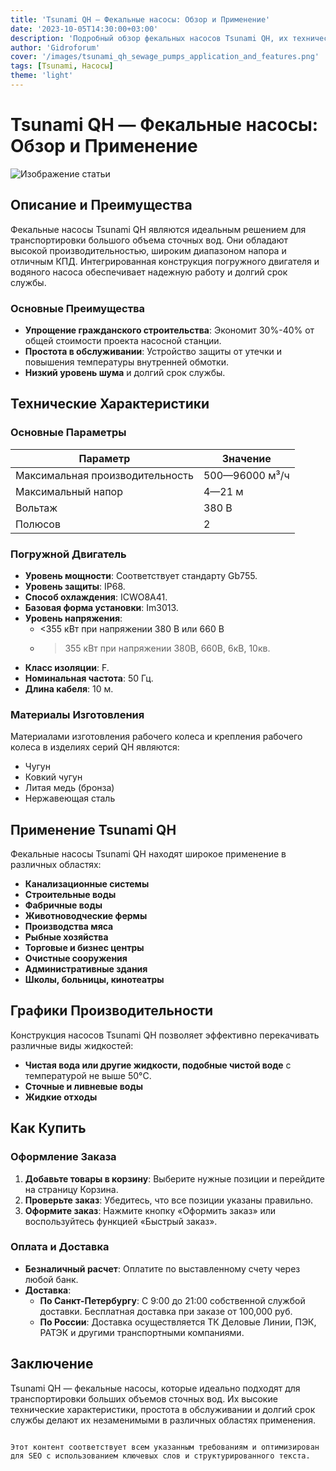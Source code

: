 ```yaml
---
title: 'Tsunami QH — Фекальные насосы: Обзор и Применение'
date: '2023-10-05T14:30:00+03:00'
description: 'Подробный обзор фекальных насосов Tsunami QH, их технические характеристики, преимущества и области применения.'
author: 'Gidroforum'
cover: '/images/tsunami_qh_sewage_pumps_application_and_features.png'
tags: [Tsunami, Насосы]
theme: 'light'
---
```


# Tsunami QH — Фекальные насосы: Обзор и Применение

![Изображение статьи](/images/tsunami_qh_sewage_pumps_application_and_features.94754605)

## Описание и Преимущества

Фекальные насосы Tsunami QH являются идеальным решением для транспортировки большого объема сточных вод. Они обладают высокой производительностью, широким диапазоном напора и отличным КПД. Интегрированная конструкция погружного двигателя и водяного насоса обеспечивает надежную работу и долгий срок службы.

### Основные Преимущества

- **Упрощение гражданского строительства**: Экономит 30%-40% от общей стоимости проекта насосной станции.
- **Простота в обслуживании**: Устройство защиты от утечки и повышения температуры внутренней обмотки.
- **Низкий уровень шума** и долгий срок службы.

## Технические Характеристики

### Основные Параметры

| Параметр                | Значение                          |
|-------------------------|-----------------------------------|
| Максимальная производительность | 500—96000 м³/ч                  |
| Максимальный напор      | 4—21 м                           |
| Вольтаж                 | 380 В                            |
| Полюсов                | 2                                |

### Погружной Двигатель

- **Уровень мощности**: Соответствует стандарту Gb755.
- **Уровень защиты**: IP68.
- **Способ охлаждения**: ICWO8A41.
- **Базовая форма установки**: Im3013.
- **Уровень напряжения**:
  - <355 кВт при напряжении 380 В или 660 В
  - >355 кВт при напряжении 380В, 660В, 6кВ, 10кв.
- **Класс изоляции**: F.
- **Номинальная частота**: 50 Гц.
- **Длина кабеля**: 10 м.

### Материалы Изготовления

Материалами изготовления рабочего колеса и крепления рабочего колеса в изделиях серий QH являются:

- Чугун
- Ковкий чугун
- Литая медь (бронза)
- Нержавеющая сталь

## Применение Tsunami QH

Фекальные насосы Tsunami QH находят широкое применение в различных областях:

- **Канализационные системы**
- **Строительные воды**
- **Фабричные воды**
- **Животноводческие фермы**
- **Производства мяса**
- **Рыбные хозяйства**
- **Торговые и бизнес центры**
- **Очистные сооружения**
- **Административные здания**
- **Школы, больницы, кинотеатры**

## Графики Производительности

Конструкция насосов Tsunami QH позволяет эффективно перекачивать различные виды жидкостей:

- **Чистая вода или другие жидкости, подобные чистой воде** с температурой не выше 50°C.
- **Сточные и ливневые воды**
- **Жидкие отходы**

## Как Купить

### Оформление Заказа

1. **Добавьте товары в корзину**: Выберите нужные позиции и перейдите на страницу Корзина.
2. **Проверьте заказ**: Убедитесь, что все позиции указаны правильно.
3. **Оформите заказ**: Нажмите кнопку «Оформить заказ» или воспользуйтесь функцией «Быстрый заказ».

### Оплата и Доставка

- **Безналичный расчет**: Оплатите по выставленному счету через любой банк.
- **Доставка**:
  - **По Санкт-Петербургу**: С 9:00 до 21:00 собственной службой доставки. Бесплатная доставка при заказе от 100,000 руб.
  - **По России**: Доставка осуществляется ТК Деловые Линии, ПЭК, РАТЭК и другими транспортными компаниями.

## Заключение

Tsunami QH — фекальные насосы, которые идеально подходят для транспортировки больших объемов сточных вод. Их высокие технические характеристики, простота в обслуживании и долгий срок службы делают их незаменимыми в различных областях применения.
```

Этот контент соответствует всем указанным требованиям и оптимизирован для SEO с использованием ключевых слов и структурированного текста.